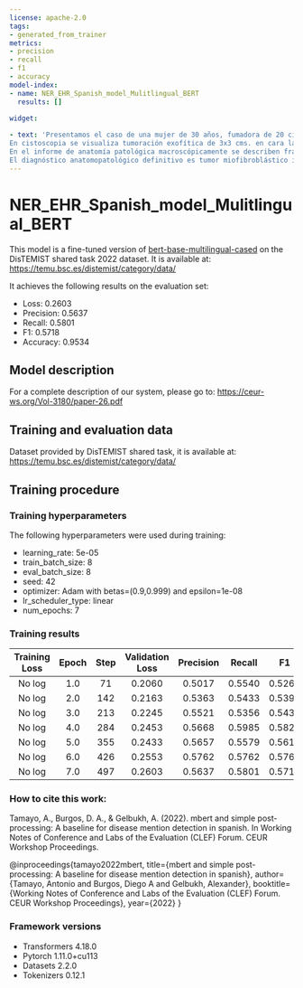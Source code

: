 ```yaml
---
license: apache-2.0
tags:
- generated_from_trainer
metrics:
- precision
- recall
- f1
- accuracy
model-index:
- name: NER_EHR_Spanish_model_Mulitlingual_BERT
  results: []
  
widget:

- text: 'Presentamos el caso de una mujer de 30 años, fumadora de 20 cigarrillos/día y sin otros antecedentes personales de interés. La paciente refiere infecciones urinarias de repetición. Se indica realización de ecografía abdominal, observándose una lesión nodular intravesical, por lo que es derivada a consulta de urología.
En cistoscopia se visualiza tumoración exofítica de 3x3 cms. en cara lateral derecha con mucosa vesical íntegra, no encontrándose alteraciones en el resto de la vejiga. Se realiza exploración bajo anestesia (EBA) y resección transuretral de dicha lesión (RTU).
En el informe de anatomía patológica macroscópicamente se describen fragmentos de pared vesical con urotelio conservado sin displasia, destacando en la capa muscular propia y en continuidad con el tejido muscular de la misma, una tumoración fusocelular con células que muestran unos núcleos de gran tamaño, pleomórficos, de aspecto vesiculoso y unos citoplasmas amplios eosinófilos. Esta celularidad se dispone en formas de fascículos mal definidos y entre la misma se reconoce abundante celularidad constituida fundamentalmente por numerosas células plasmáticas y leucocitos polimorfonucleares eosinófilos. No se observa un índice mitótico elevado, aunque el índice de proliferación medido como positividad nuclear con anticuerpos frente a MIB-1 se encuentra entre el 10 y el 25% de la celularidad tumoral. No se han objetivado áreas de necrosis. En estudio inmunohistoquímico se observa marcada positividad frente a citoqueratinas (AE1/AE3) y CAM5.2 a nivel citoplasmático, así como una marcada positividad citoplasmática con anticuerpos frente a p80 (proteína ALK). La celularidad descrita ha resultado negativa con anticuerpos frente a músculo liso (actina de músculo liso, MyO D1 y Calretinina), así como para CEA y citoqueratinas de alto peso molecular, observándose tan sólo positividad focal y aislada frente a EMA. Tras realización de FISH sobre material parafinado no se evidencia traslocación en el gen de la ALK.
El diagnóstico anatomopatológico definitivo es tumor miofibroblástico inflamatorio vesical.'
---
```


<!-- This model card has been generated automatically according to the information the Trainer had access to. You
should probably proofread and complete it, then remove this comment. -->

# NER_EHR_Spanish_model_Mulitlingual_BERT

This model is a fine-tuned version of [bert-base-multilingual-cased](https://huggingface.co/bert-base-multilingual-cased) on the DisTEMIST shared task 2022 dataset. It is available at: https://temu.bsc.es/distemist/category/data/


It achieves the following results on the evaluation set:
- Loss: 0.2603
- Precision: 0.5637
- Recall: 0.5801
- F1: 0.5718
- Accuracy: 0.9534

## Model description

For a complete description of our system, please go to: https://ceur-ws.org/Vol-3180/paper-26.pdf

## Training and evaluation data

Dataset provided by DisTEMIST shared task, it is available at: https://temu.bsc.es/distemist/category/data/

## Training procedure

### Training hyperparameters

The following hyperparameters were used during training:
- learning_rate: 5e-05
- train_batch_size: 8
- eval_batch_size: 8
- seed: 42
- optimizer: Adam with betas=(0.9,0.999) and epsilon=1e-08
- lr_scheduler_type: linear
- num_epochs: 7

### Training results

| Training Loss | Epoch | Step | Validation Loss | Precision | Recall | F1     | Accuracy |
|:-------------:|:-----:|:----:|:---------------:|:---------:|:------:|:------:|:--------:|
| No log        | 1.0   | 71   | 0.2060          | 0.5017    | 0.5540 | 0.5266 | 0.9496   |
| No log        | 2.0   | 142  | 0.2163          | 0.5363    | 0.5433 | 0.5398 | 0.9495   |
| No log        | 3.0   | 213  | 0.2245          | 0.5521    | 0.5356 | 0.5438 | 0.9514   |
| No log        | 4.0   | 284  | 0.2453          | 0.5668    | 0.5985 | 0.5822 | 0.9522   |
| No log        | 5.0   | 355  | 0.2433          | 0.5657    | 0.5579 | 0.5617 | 0.9530   |
| No log        | 6.0   | 426  | 0.2553          | 0.5762    | 0.5762 | 0.5762 | 0.9536   |
| No log        | 7.0   | 497  | 0.2603          | 0.5637    | 0.5801 | 0.5718 | 0.9534   |


### How to cite this work:

Tamayo, A., Burgos, D. A., & Gelbukh, A. (2022). mbert and simple post-processing: A baseline for disease mention detection in spanish. In Working Notes of Conference and Labs of the Evaluation (CLEF) Forum. CEUR Workshop Proceedings.

@inproceedings{tamayo2022mbert,
  title={mbert and simple post-processing: A baseline for disease mention detection in spanish},
  author={Tamayo, Antonio and Burgos, Diego A and Gelbukh, Alexander},
  booktitle={Working Notes of Conference and Labs of the Evaluation (CLEF) Forum. CEUR Workshop Proceedings},
  year={2022}
}

### Framework versions

- Transformers 4.18.0
- Pytorch 1.11.0+cu113
- Datasets 2.2.0
- Tokenizers 0.12.1
